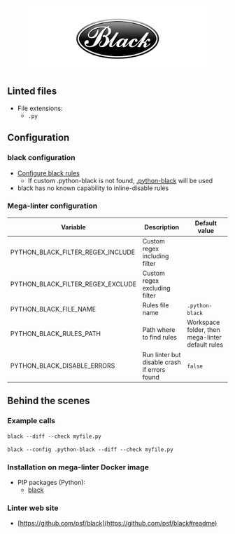 <!-- markdownlint-disable MD033 MD041 -->
<!-- Generated by .automation/build.py, please do not update manually -->

<div align="center">
  <a href="https://github.com/psf/black#readme" target="blank" title="Visit linter Web Site">
    <img src="https://raw.githubusercontent.com/psf/black/master/docs/_static/logo2-readme.png" alt="black" height="150px">
  </a>
</div>

## Linted files

- File extensions:
  - `.py`

## Configuration

### black configuration

- [Configure black rules](https://black.readthedocs.io/en/stable/compatible_configs.html)
  - If custom .python-black is not found, [.python-black](https://github.com/nvuillam/mega-linter/tree/master/TEMPLATES/.python-black) will be used
- black has no known capability to inline-disable rules

### Mega-linter configuration

| Variable | Description | Default value |
| ----------------- | -------------- | -------------- |
| PYTHON_BLACK_FILTER_REGEX_INCLUDE | Custom regex including filter |  |
| PYTHON_BLACK_FILTER_REGEX_EXCLUDE | Custom regex excluding filter |  |
| PYTHON_BLACK_FILE_NAME | Rules file name | `.python-black` |
| PYTHON_BLACK_RULES_PATH | Path where to find rules | Workspace folder, then mega-linter default rules |
| PYTHON_BLACK_DISABLE_ERRORS | Run linter but disable crash if errors found | `false` |

## Behind the scenes

### Example calls

```shell
black --diff --check myfile.py
```

```shell
black --config .python-black --diff --check myfile.py
```


### Installation on mega-linter Docker image

- PIP packages (Python):
  - [black](https://pypi.org/project/black)

### Linter web site
- [https://github.com/psf/black](https://github.com/psf/black#readme)

